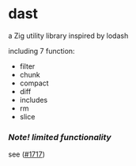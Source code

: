 # dast

a Zig utility library inspired by lodash

including 7 function:

- filter
- chunk
- compact
- diff
- includes
- rm
- slice

### _Note! limited functionality_

see ([#1717](https://github.com/ziglang/zig/issues/1717))
